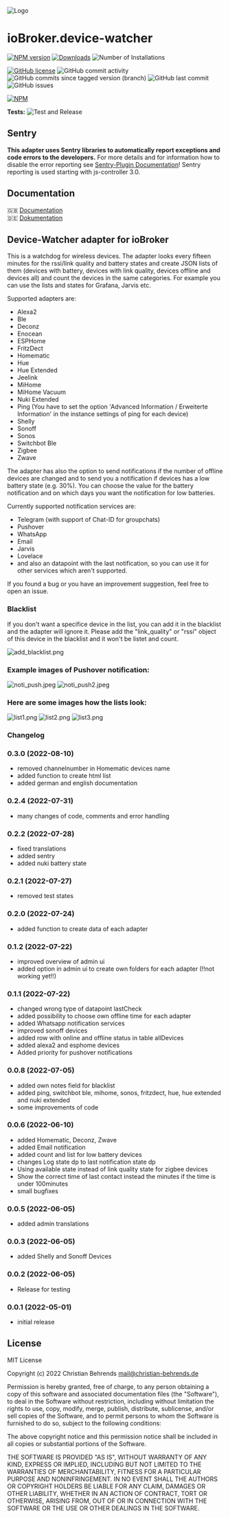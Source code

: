 ![Logo](admin/device-watcher.png)
# ioBroker.device-watcher

[![NPM version](https://img.shields.io/npm/v/iobroker.device-watcher.svg)](https://www.npmjs.com/package/iobroker.device-watcher)
[![Downloads](https://img.shields.io/npm/dm/iobroker.device-watcher.svg)](https://www.npmjs.com/package/iobroker.device-watcher)
![Number of Installations](https://iobroker.live/badges/device-watcher-installed.svg)
<!--![Current version in stable repository](https://iobroker.live/badges/device-watcher-stable.svg)-->
[![GitHub license](https://img.shields.io/github/license/ciddi89/ioBroker.device-watcher)](https://github.com/ciddi89/ioBroker.device-watcher/blob/main/LICENSE)
![GitHub commit activity](https://img.shields.io/github/commit-activity/m/ciddi89/ioBroker.device-watcher)
![GitHub commits since tagged version (branch)](https://img.shields.io/github/commits-since/ciddi89/ioBroker.device-watcher/v0.3.0)
![GitHub last commit](https://img.shields.io/github/last-commit/ciddi89/ioBroker.device-watcher)
![GitHub issues](https://img.shields.io/github/issues/ciddi89/ioBroker.device-watcher)

[![NPM](https://nodei.co/npm/iobroker.device-watcher.png?downloads=true)](https://nodei.co/npm/iobroker.device-watcher/)

**Tests:** ![Test and Release](https://github.com/ciddi89/ioBroker.device-watcher/workflows/Test%20and%20Release/badge.svg)

## Sentry
**This adapter uses Sentry libraries to automatically report exceptions and code errors to the developers.** For more details and for information how to disable the error reporting see [Sentry-Plugin Documentation](https://github.com/ioBroker/plugin-sentry#plugin-sentry)! Sentry reporting is used starting with js-controller 3.0.

## Documentation
🇬🇧 [Documentation](/docs/en/README.md)</br>
🇩🇪 [Dokumentation](/docs/de/README.md)

## Device-Watcher adapter for ioBroker

This is a watchdog for wireless devices. The adapter looks every fifteen minutes for the rssi/link quality and battery states and create JSON lists of them (devices with battery, devices with link quality, devices offline and devices all) and count the devices in the same categories. For example you can use the lists and states for Grafana, Jarvis etc.

Supported adapters are:
* Alexa2
* Ble
* Deconz
* Enocean
* ESPHome
* FritzDect
* Homematic
* Hue
* Hue Extended
* Jeelink
* MiHome
* MiHome Vacuum
* Nuki Extended
* Ping (You have to set the option 'Advanced Information / Erweiterte Information' in the instance settings of ping for     each device)
* Shelly
* Sonoff
* Sonos
* Switchbot Ble
* Zigbee
* Zwave

The adapter has also the option to send notifications if the number of offline devices are changed and to send you a notification if devices has a low battery state (e.g. 30%). You can choose the value for the battery notification and on which days you want the notification for low batteries. 

Currently supported notification services are: 
* Telegram (with support of Chat-ID for groupchats)
* Pushover
* WhatsApp
* Email
* Jarvis
* Lovelace
* and also an datapoint with the last notification, so you can use it for other services which aren't supported.

If you found a bug or you have an improvement suggestion, feel free to open an issue.

### Blacklist

 If you don't want a specifice device in the list, you can add it in the blacklist and the adapter will ignore it. Please add the "link_quality" or "rssi" object of this device in the blacklist and it won't be listet and count.

![add_blacklist.png](admin/images/add_blacklist.png)

### Example images of Pushover notification:

![noti_push.jpeg](admin/images/noti_push.jpeg)
![noti_push2.jpeg](admin/images/noti_push2.jpeg)

### Here are some images how the lists look:

![list1.png](admin/images/list1.png)
![list2.png](admin/images/list2.png)
![list3.png](admin/images/list3.png)


### Changelog
<!--
    Placeholder for the next version (at the beginning of the line):
    ### **WORK IN PROGRESS**
-->
### 0.3.0 (2022-08-10)
- removed channelnumber in Homematic devices name
- added function to create html list
- added german and english documentation
### 0.2.4 (2022-07-31)
- many changes of code, comments and error handling
### 0.2.2 (2022-07-28)
- fixed translations
- added sentry
- added nuki battery state

### 0.2.1 (2022-07-27)
- removed test states

### 0.2.0 (2022-07-24)
- added function to create data of each adapter

### 0.1.2 (2022-07-22)

- improved overview of admin ui
- added option in admin ui to create own folders for each adapter (!!not working yet!!)

### 0.1.1 (2022-07-22)

- changed wrong type of datapoint lastCheck
- added possibility to choose own offline time for each adapter
- added Whatsapp notification services
- improved sonoff devices
- added row with online and offline status in table allDevices
- added alexa2 and esphome devices
- Added priority for pushover notifications

### 0.0.8 (2022-07-05)

- added own notes field for blacklist
- added ping, switchbot ble, mihome, sonos, fritzdect, hue, hue extended and nuki extended
- some improvements of code

### 0.0.6 (2022-06-10)

- added Homematic, Deconz, Zwave
- added Email notification
- added count and list for low battery devices
- changes Log state dp to last notification state dp
- Using available state instead of link quality state for zigbee devices
- Show the correct time of last contact instead the minutes if the time is under 100minutes
- small bugfixes

### 0.0.5 (2022-06-05)

-   added admin translations

### 0.0.3 (2022-06-05)

-   added Shelly and Sonoff Devices

### 0.0.2 (2022-06-05)

-   Release for testing

### 0.0.1 (2022-05-01)

-   initial release

## License
MIT License

Copyright (c) 2022 Christian Behrends <mail@christian-behrends.de>

Permission is hereby granted, free of charge, to any person obtaining a copy
of this software and associated documentation files (the "Software"), to deal
in the Software without restriction, including without limitation the rights
to use, copy, modify, merge, publish, distribute, sublicense, and/or sell
copies of the Software, and to permit persons to whom the Software is
furnished to do so, subject to the following conditions:

The above copyright notice and this permission notice shall be included in all
copies or substantial portions of the Software.

THE SOFTWARE IS PROVIDED "AS IS", WITHOUT WARRANTY OF ANY KIND, EXPRESS OR
IMPLIED, INCLUDING BUT NOT LIMITED TO THE WARRANTIES OF MERCHANTABILITY,
FITNESS FOR A PARTICULAR PURPOSE AND NONINFRINGEMENT. IN NO EVENT SHALL THE
AUTHORS OR COPYRIGHT HOLDERS BE LIABLE FOR ANY CLAIM, DAMAGES OR OTHER
LIABILITY, WHETHER IN AN ACTION OF CONTRACT, TORT OR OTHERWISE, ARISING FROM,
OUT OF OR IN CONNECTION WITH THE SOFTWARE OR THE USE OR OTHER DEALINGS IN THE
SOFTWARE.